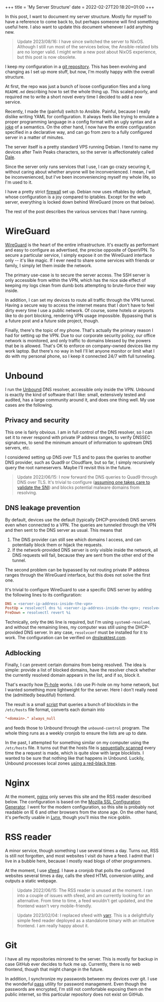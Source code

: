 +++
title = 'My Server Structure'
date = 2022-02-27T20:18:20+01:00
+++

In this post, I want to document my server structure. Mostly for myself to have
a reference to come back to, but perhaps someone will find something useful
here. I also want to update this document whenever I add anything new.

> Update 2023/08/16: I have since switched the server to NixOS. Although I 
> still run most of the services below, the Ansible-related bits are no longer 
> valid. I might write a new post about NixOS experience, but this post is now 
> obsolete.

I keep my configuration in a [git
repository](https://github.com/tomaskala/infra/tree/6bf2b6d4914edd2d4bbd2e04604ea90f2c20519e). This has been evolving
and changing as I set up more stuff, but now, I'm mostly happy with the overall
structure.

At first, the repo was just a bunch of loose configuration files and a long
`README.md` describing how to set the whole thing up. This scaled poorly, and
required me to write a short novel every time I decided to add a new service.

Recently, I made the (painful) switch to Ansible. Painful, because I really 
dislike writing YAML for configuration. It always feels like trying to emulate 
a proper programming language in a config format with an ugly syntax and a 
[joke](https://www.bram.us/2022/01/11/yaml-the-norway-problem) of a semantics. 
On the other hand, I now have the entire configuration specified in a 
declarative way, and can go from zero to a fully configured server in a matter 
of minutes.

The server itself is a pretty standard VPS running Debian. I tend to name my
devices after Twin Peaks characters, so the server is affectionately called
[Dale](https://en.wikipedia.org/wiki/Dale_Cooper).

Since the server only runs services that I use, I can go crazy securing it,
without caring about whether anyone will be inconvenienced. I mean, *I* will be
inconvenienced, but I've been inconveniencing myself my whole life, so I'm used
to it.

I have a pretty strict
[firewall](https://github.com/tomaskala/infra/blob/6bf2b6d4914edd2d4bbd2e04604ea90f2c20519e/roles/nftables/templates/nftables_dale.conf.j2)
set up. Debian now uses nftables by default, whose configuration is a joy
compared to iptables. Except for the web server, everything is locked down
behind WireGuard (more on that below).

The rest of the post describes the various services that I have running.

# WireGuard

[WireGuard](https://www.wireguard.com/) is the heart of the entire
infrastructure. It's exactly as performant and easy to configure as advertised,
the precise opposite of OpenVPN. To secure a particular service, I simply
expose it on the WireGuard interface only -- it's like magic. If I ever need to
share some services with friends or family, I simply let them inside the
network.

The primary use-case is to secure the server access. The SSH server is only
accessible from within the VPN, which has the nice side effect of keeping my
logs clean from dumb bots attempting to brute-force their way inside.

In addition, I can set my devices to route all traffic through the VPN tunnel.
Having a secure way to access the internet means that I don't have to feel
dirty every time I use a public network. Of course, some hotels or airports
like to do port blocking, rendering VPN usage impossible. Bypassing that is a
future post and a future side project, though.

Finally, there's the topic of my phone. That's actually the primary reason I
had for setting up the VPN. Due to our corporate security policy, our office
network is monitored, and only traffic to domains blessed by the powers that be
is allowed. That's OK to enforce on company-owned devices like my work laptop.
But there's no way in hell I'll let anyone monitor or limit what I do with my
personal phone, so I keep it connected 24/7 with full tunneling.

# Unbound

I run the [Unbound](https://nlnetlabs.nl/projects/unbound/) DNS resolver,
accessible only inside the VPN. Unbound is exactly the kind of software that I
like: small, extensively tested and audited, has a large community around it,
and does one thing well. My use cases are the following.

## Privacy and security

This one is fairly obvious. I am in full control of the DNS resolver, so I can
set it to never respond with private IP address ranges, to verify DNSSEC
signatures, to send the minimum amount of information to upstream DNS servers,
etc.

I considered setting up DNS over TLS and to pass the queries to another DNS 
provider, such as Quad9 or Cloudflare, but so far, I simply recursively query 
the root nameservers. Maybe I'll revisit this in the future.

> Update 2022/06/15: I now forward the DNS queries to Quad9 through DNS over
> TLS. It's trivial to configure ([assuming one takes care to validate the
> SNI](https://www.ctrl.blog/entry/unbound-tls-forwarding.html)) and blocks
> potential malware domains from resolving.

## DNS leakage prevention

By default, devices use the default (typically DHCP-provided) DNS servers even
when connected to a VPN. The queries are tunneled through the VPN and then sent
to the DNS server as usual. This means that

1. The DNS provider can still see which domains I access, and can potentially
   block them or hijack the requests.
2. If the network-provided DNS server is only visible inside the network, all
   DNS requests will fail, because they are sent from the other end of the
   tunnel.

The second problem can be bypassed by not routing private IP address ranges
through the WireGuard interface, but this does not solve the first one.

It's trivial to configure WireGuard to use a specific DNS server by adding the
following lines to its configuration:
```ini
DNS = <server-ip-address-inside-the-vpn>
PostUp = resolvectl dns %i <server-ip-address-inside-the-vpn>; resolvectl domain %i "~."; resolvectl default-route %i true
PreDown = resolvectl revert %i
```
Technically, only the `DNS` line is required, but I'm using `systemd-resolved`,
and without the remaining lines, my computer was still using the DHCP-provided
DNS server. In any case, `resolvconf` must be installed for it to work. The
configuration can be verified on [dnsleaktest.com](https://dnsleaktest.com/).

## Adblocking

Finally, I can prevent certain domains from being resolved. The idea is simple:
provide a list of blocked domains, have the resolver check whether the
currently resolved domain appears in the list, and if so, block it.

That's exactly how [Pi-hole](https://pi-hole.net/) works. I do use Pi-hole on
my home network, but I wanted something more lightweight for the server. Here I
don't really need the (admittedly beautiful) frontend.

The result is a small
[script](https://github.com/tomaskala/infra/blob/6bf2b6d4914edd2d4bbd2e04604ea90f2c20519e/roles/unbound_blocking/files/dns-blocklist/fetch-blocklist.py)
that queries a bunch of blocklists in the `/etc/hosts` file format, converts
each domain into
```ini
"<domain>." always_null
```
and feeds those to Unbound through the `unbound-control` program. The whole 
thing runs as a weekly cronjob to ensure the lists are up to date.

In the past, I attempted for something similar on my computer using the
`/etc/hosts` file. It turns out that the hosts file is [sequentially
scanned](https://unix.stackexchange.com/questions/588184/what-will-happen-if-i-add-1-million-lines-in-etc-hosts)
every time the a request is made, which is quite slow with large blocklists. I
wanted to be sure that nothing like that happens in Unbound. Luckily, Unbound
processes local zones [using a red-black
tree](https://github.com/NLnetLabs/unbound/blob/d4145772b57a7dc69afccc7ddcd80aa1e7ffc9bd/services/localzone.c).

# Nginx

At the moment, [nginx](https://nginx.org/en/) only serves this site and the RSS
reader described below. The configuration is based on the [Mozilla SSL
Configuration Generator](https://ssl-config.mozilla.org/). I went for the
modern configuration, so this site is probably not readable on IE 6 and other
browsers from the stone age. On the other hand, it's perfectly usable in
[Lynx](https://lynx.invisible-island.net/), though you'll miss the nice goblin.

# RSS reader

A minor service, though something I use several times a day. Turns out, RSS is
still not forgotten, and most websites I visit do have a feed. I admit that I
live in a bubble here, because I mostly read blogs of other programmers.

At the moment, I use
[sfeed](https://codemadness.org/sfeed-simple-feed-parser.html). I have a
cronjob that polls the configured websites several times a day, calls the sfeed
HTML conversion utility, and outputs a static webpage.

> Update 2022/06/15: The RSS reader is unused at the moment. I ran into a
> couple of issues with sfeed, and am currently looking for an alternative.
> From time to time, a feed wouldn't get updated, and the frontend wasn't very
> mobile-friendly.

> Update 2023/02/04: I replaced sfeed with 
> [yarr](https://github.com/nkanaev/yarr). This is a delightfully simple feed 
> reader deployed as a standalone binary with an intuitive frontend. I am 
> really happy about it.

# Git

I have all my repositories mirrored to the server. This is mostly for backup in
case GitHub ever decides to fuck me up. Currently, there is no web frontend,
though that might change in the future.

In addition, I synchronize my passwords between my devices over git. I use the
wonderful [pass](https://www.passwordstore.org/) utility for password
management. Even though the passwords are encrypted, I'm still not comfortable
exposing them on the public internet, so this particular repository does not
exist on GitHub.
